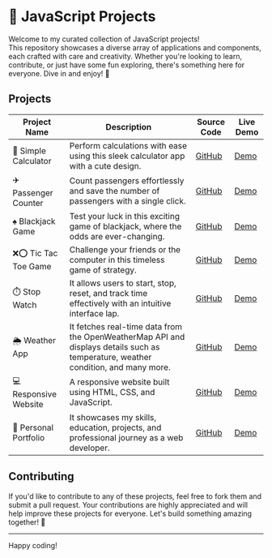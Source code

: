 # 🚀 JavaScript Projects

Welcome to my curated collection of JavaScript projects!<br>
This repository showcases a diverse array of applications and components, each crafted with care and creativity. Whether you're looking to learn, contribute, or just have some fun exploring, there's something here for everyone. Dive in and enjoy! 🌟

## Projects

| Project Name            | Description                                                                                  | Source Code  | Live Demo  |
|-------------------------|----------------------------------------------------------------------------------------------|--------------|------------|
| 🧮 Simple Calculator    | Perform calculations with ease using this sleek calculator app with a cute design.           | [GitHub](https://github.com/Yumna0019/Calculator)  | [Demo](https://calculator-x-js.netlify.app/)  |
| ✈️ Passenger Counter     | Count passengers effortlessly and save the number of passengers with a single click.        | [GitHub](https://github.com/Yumna0019/Passenger-Counter-App)  | [Demo](https://passenger-counter-app-x-js.netlify.app/)  |
| ♠️ Blackjack Game        | Test your luck in this exciting game of blackjack, where the odds are ever-changing.         | [GitHub](https://github.com/Yumna0019/Blackjack-Game)  | [Demo](https://blackjack-game-x-js.netlify.app/)  |
| ❌⭕ Tic Tac Toe Game         | Challenge your friends or the computer in this timeless game of strategy.                    | [GitHub](https://github.com/Yumna0019/Tic-Tac-Toe-Game)  | [Demo](https://tic-tac-toe-game-x-js.netlify.app/)  |
| ⏱️ Stop Watch        | It allows users to start, stop, reset, and track time effectively with an intuitive interface lap.                    | [GitHub](https://github.com/Yumna0019/Stop-Watch)  | [Demo](https://stop-watch-y.netlify.app/)  |
| 🌦️ Weather App        |  It fetches real-time data from the OpenWeatherMap API and displays details such as temperature, weather condition, and many more.                    | [GitHub](https://github.com/Yumna0019/Weather_app_js)  | [Demo](https://weather-app-js-y.netlify.app/)  |
| 💻 Responsive Website        | A responsive website built using HTML, CSS, and JavaScript.                 | [GitHub](https://github.com/Yumna0019/My_Website)  | [Demo](https://my-website-yy.netlify.app/)  |
| 🚀 Personal Portfolio         |  It showcases my skills, education, projects, and professional journey as a web developer.                 | [GitHub](https://github.com/Yumna0019/Portfolio_JS)  | [Demo](https://my-portfolio-jss.netlify.app/)  |

## Contributing

If you'd like to contribute to any of these projects, feel free to fork them and submit a pull request. Your contributions are highly appreciated and will help improve these projects for everyone. Let's build something amazing together! 🚀

---

Happy coding! 

